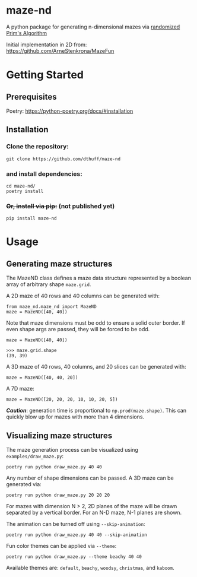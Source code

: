 # maze-nd

A python package for generating n-dimensional mazes via [randomized Prim's Algorithm](https://en.wikipedia.org/wiki/Maze_generation_algorithm)

Initial implementation in 2D from: https://github.com/ArneStenkrona/MazeFun

# Getting Started

## Prerequisites
Poetry: https://python-poetry.org/docs/#installation

## Installation

### Clone the repository: 

    git clone https://github.com/dthuff/maze-nd

### and install dependencies:

    cd maze-nd/
    poetry install

### ~~Or, install via pip:~~ (not published yet)

    pip install maze-nd

# Usage
## Generating maze structures
The MazeND class defines a maze data structure represented by a boolean array of arbitrary shape `maze.grid`.

A 2D maze of 40 rows and 40 columns can be generated with:

    from maze_nd.maze_nd import MazeND
    maze = MazeND([40, 40])

Note that maze dimensions must be odd to ensure a solid outer border. If even shape args are passed, they will be forced to be odd.

    maze = MazeND([40, 40])

    >>> maze.grid.shape
    (39, 39)

A 3D maze of 40 rows, 40 columns, and 20 slices can be generated with:

    maze = MazeND([40, 40, 20])

A 7D maze:

    maze = MazeND([20, 20, 20, 10, 10, 20, 5])

_**Caution**_: generation time is proportional to `np.prod(maze.shape)`. This can quickly blow up for mazes with more than 4 dimensions.


## Visualizing maze structures

The maze generation process can be visualized using `examples/draw_maze.py`:

    poetry run python draw_maze.py 40 40

Any number of shape dimensions can be passed. A 3D maze can be generated via:

    poetry run python draw_maze.py 20 20 20

For mazes with dimension N > 2, 2D planes of the maze will be drawn separated by a vertical border. For an N-D maze, N-1 planes are shown.


The animation can be turned off using `--skip-animation`:

    poetry run python draw_maze.py 40 40 --skip-animation

Fun color themes can be applied via `--theme`:

    poetry run python draw_maze.py --theme beachy 40 40

Available themes are: `default`, `beachy`, `woodsy`, `christmas`, and `kaboom`.